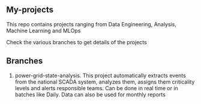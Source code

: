 ## My-projects
This repo contains projects ranging from Data Engineering, Analysis, Machine Learning and MLOps

Check the various branches to get details of the projects

## Branches
1. power-grid-state-analysis. This project automatically extracts events from the national SCADA system, analyzes them, assigns them criticality levels and alerts responsible teams. Can be done in real time or in batches like Daily. Data can also be used for monthly reports
